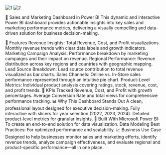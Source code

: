 
![1](https://github.com/user-attachments/assets/4f9fec7d-d125-421a-9079-c63c78aa1843)
![2](https://github.com/user-attachments/assets/6daa1a0b-3c7a-40ac-a10e-cfba5ca77215)


🚀 Sales and Marketing Dashboard in Power BI
This dynamic and interactive Power BI dashboard provides actionable insights into key sales and marketing performance metrics, delivering a visually compelling and data-driven solution for business decision-making.

🔑 Features
Revenue Insights:
Total Revenue, Cost, and Profit visualizations.
Monthly revenue trends with clear data labels and growth indicators.
Marketing Campaign Analysis:
Performance breakdown by marketing campaigns and their impact on revenue.
Regional Performance:
Revenue distribution across key regions and countries with geographic mapping.
Lead Source Breakdown:
Lead source contribution to total revenue visualized as bar charts.
Sales Channels:
Online vs. In-Store sales performance represented through an intuitive pie chart.
Product-Level Metrics:
Individual product analysis covering ratings, stock, revenue, cost, and profit trends.
🎯 KPIs Tracked
Revenue, Cost, and Profit with growth percentages.
Average Conversion Rate and total views for comprehensive performance tracking.
📊 Why This Dashboard Stands Out
A clean, professional layout designed for executive decision-making.
Fully interactive with slicers for year selection (2022, 2023, 2024).
Detailed product-level metrics for granular insights.
🌟 Built With
Microsoft Power BI: To create an end-to-end solution for data visualization.
Data Modeling Best Practices: For optimized performance and scalability.
📈 Business Use Case
Designed to help businesses monitor sales and marketing efforts, identify revenue trends, analyze campaign effectiveness, and evaluate regional and product-specific performance—all in one place.
